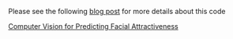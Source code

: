 Please see the following [blog post](http://www.learnopencv.com/computer-vision-for-predicting-facial-attractiveness/) for more details about this code

[Computer Vision for Predicting Facial Attractiveness](http://www.learnopencv.com/computer-vision-for-predicting-facial-attractiveness/)
